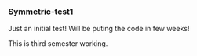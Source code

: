 ### Symmetric-test1
Just an initial test!
Will be puting the code in few weeks!

This is third semester working.